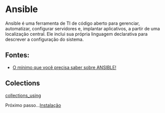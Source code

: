# Ansible

Ansible é uma ferramenta de TI de código aberto para gerenciar, automatizar, configurar servidores e, implantar aplicativos, a partir de uma localização central. Ele inclui sua própria linguagem declarativa para descrever a configuração do sistema.

## Fontes:

- [O mínimo que você precisa saber sobre ANSIBLE!](https://www.youtube.com/watch?v=y5eKF_XnGyE)

## Colections

[collections_using](https://docs.ansible.com/ansible/latest/user_guide/collections_using.html)

Próximo passo...[Instalação](./document/install.md)